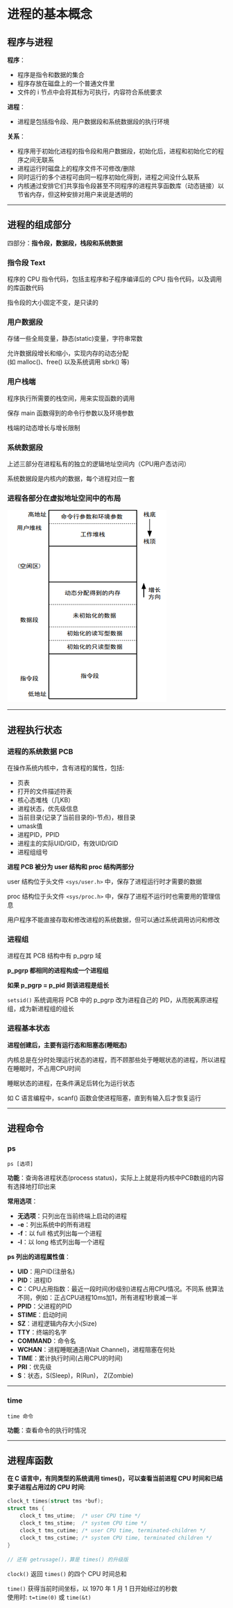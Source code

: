 # 进程的基本概念
## 程序与进程
**程序**：  
* 程序是指令和数据的集合  
* 程序存放在磁盘上的一个普通文件里  
* 文件的 i 节点中会将其标为可执行，内容符合系统要求  

**进程**：  
* 进程是包括指令段、用户数据段和系统数据段的执行环境  

**关系**：  
* 程序用于初始化进程的指令段和用户数据段，初始化后，进程和初始化它的程序之间无联系  
* 进程运行时磁盘上的程序文件不可修改/删除  
* 同时运行的多个进程可由同一程序初始化得到，进程之间没什么联系  
* 内核通过安排它们共享指令段甚至不同程序的进程共享函数库（动态链接）以节省内存，但这种安排对用户来说是透明的  

-------------
## 进程的组成部分
四部分：**指令段，数据段，栈段和系统数据**  

### 指令段 Text
程序的 CPU 指令代码，包括主程序和子程序编译后的 CPU 指令代码，以及调用的库函数代码  

指令段的大小固定不变，是只读的  

### 用户数据段
存储一些全局变量，静态(static)变量，字符串常数  

允许数据段增长和缩小，实现内存的动态分配  
(如 malloc()、free() 以及系统调用 sbrk() 等)

### 用户栈端
程序执行所需要的栈空间，用来实现函数的调用  

保存 main 函数得到的命令行参数以及环境参数  

栈端的动态增长与增长限制  

### 系统数据段
上述三部分在进程私有的独立的逻辑地址空间内（CPU用户态访问）  

系统数据段是内核内的数据，每个进程对应一套  

### 进程各部分在虚拟地址空间中的布局
![进程虚拟地址空间布局](../img/进程布局.png)  

--------------------
## 进程执行状态
### 进程的系统数据 PCB
在操作系统内核中，含有进程的属性，包括:
* 页表  
* 打开的文件描述符表  
* 核心态堆栈（几KB）  
* 进程状态，优先级信息  
* 当前目录(记录了当前目录的i-节点)，根目录  
* umask值  
* 进程PID，PPID  
* 进程主的实际UID/GID，有效UID/GID  
* 进程组组号  

**进程 PCB 被分为 user 结构和 proc 结构两部分**  

user 结构位于头文件 `<sys/user.h>` 中，保存了进程运行时才需要的数据  

proc 结构位于头文件 `<sys/proc.h>` 中，保存了进程不运行时也需要用的管理信息  

用户程序不能直接存取和修改进程的系统数据，但可以通过系统调用访问和修改  

### 进程组
进程在其 PCB 结构中有 p_pgrp 域  

**p_pgrp 都相同的进程构成一个进程组**  

**如果 p_pgrp = p_pid 则该进程是组长**  

`setsid()` 系统调用将 PCB 中的 p_pgrp 改为进程自己的 PID，从而脱离原进程组，成为新进程组的组长  

### 进程基本状态
**进程创建后，主要有运行态和阻塞态(睡眠态)**  

内核总是在分时处理运行状态的进程，而不顾那些处于睡眠状态的进程，所以进程在睡眠时，不占用CPU时间  

睡眠状态的进程，在条件满足后转化为运行状态  

如 C 语言编程中，scanf() 函数会使进程阻塞，直到有输入后才恢复运行  

---------------
## 进程命令
### ps
``` Shell
ps [选项]
```

**功能**：查询各进程状态(process status)，实际上上就是将内核中PCB数组的内容有选择地打印出来  

**常用选项**：
* **无选项**：只列出在当前终端上启动的进程  
* **-e**：列出系统中的所有进程  
* **-f**：以 full 格式列出每一个进程  
* **-l**：以 long 格式列出每一个进程  

**ps 列出的进程属性值**：  
* **UID**：用户ID(注册名)  
* **PID**：进程ID  
* **C**：CPU占用指数：最近一段时间(秒级别)进程占用CPU情况。不同系
统算法不同，例如：正占CPU进程10ms加1，所有进程1秒衰减一半  
* **PPID**：父进程的PID  
* **STIME**：启动时间  
* **SZ**：进程逻辑内存大小(Size)  
* **TTY**：终端的名字  
* **COMMAND**：命令名  
* **WCHAN**：进程睡眠通道(Wait Channel)，进程阻塞在何处  
* **TIME**：累计执行时间(占用CPU的时间)  
* **PRI**：优先级  
* **S**：状态，S(Sleep)，R(Run)， Z(Zombie)  

--------------------
### time
``` Shell
time 命令
```

**功能**：查看命令的执行时情况  

------------------
## 进程库函数

**在 C 语言中，有同类型的系统调用 times()，可以查看当前进程 CPU 时间和已结束子进程占用过的 CPU 时间**:  
``` C
clock_t times(struct tms *buf);
struct tms {
    clock_t tms_utime;  /* user CPU time */
    clock_t tms_stime;  /* system CPU time */
    clock_t tms_cutime; /* user CPU time, terminated-children */
    clock_t tms_cstime; /* system CPU time, terminated children */
}

// 还有 getrusage()，算是 times() 的升级版
```

`clock()` 返回 `times()` 的四个 CPU 时间总和  

`time()` 获得当前时间坐标，以 1970 年 1 月 1 日开始经过的秒数  
使用时: `t=time(0)` 或 `time(&t)`  

